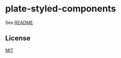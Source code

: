 # plate-styled-components

See [README](https://github.com/udecode/plate).

## License

[MIT](../../../LICENSE)
